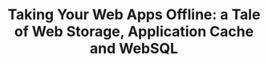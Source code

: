 ---
title: 'Taking Your Web Apps Offline: a Tale of Web Storage, Application Cache and WebSQL'
authors:
- shwetank-dixit
intro: 'To make applications run fully offline, we should make ourselves familiar with three very interesting technologies: The HTML5 Application Cache, Web Storage and WebSQL Databases. This article looks at al three, showing how they can be used together to create an effective offline application.'
layout: article
---
